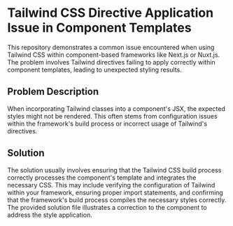 # Tailwind CSS Directive Application Issue in Component Templates

This repository demonstrates a common issue encountered when using Tailwind CSS within component-based frameworks like Next.js or Nuxt.js. The problem involves Tailwind directives failing to apply correctly within component templates, leading to unexpected styling results.

## Problem Description
When incorporating Tailwind classes into a component's JSX, the expected styles might not be rendered.  This often stems from configuration issues within the framework's build process or incorrect usage of Tailwind's directives.

## Solution
The solution usually involves ensuring that the Tailwind CSS build process correctly processes the component's template and integrates the necessary CSS.  This may include verifying the configuration of Tailwind within your framework, ensuring proper import statements, and confirming that the framework's build process compiles the necessary styles correctly. The provided solution file illustrates a correction to the component to address the style application.